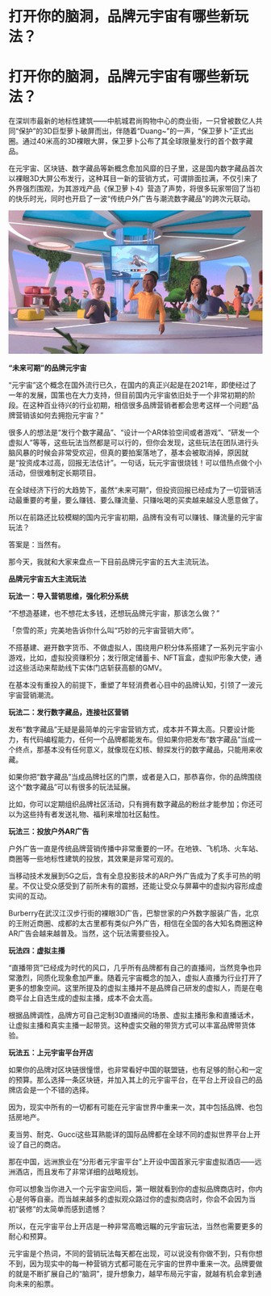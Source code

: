 # 打开你的脑洞，品牌元宇宙有哪些新玩法？


# 打开你的脑洞，品牌元宇宙有哪些新玩法？

在深圳市最新的地标性建筑——中航城君尚购物中心的商业街，一只曾被数亿人共同“保护”的3D巨型萝卜破屏而出，伴随着“Duang~”的一声，“保卫萝卜”正式出圈。通过40米高的3D裸眼大屏，保卫萝卜公布了其全球限量发行的首个数字藏品。

在元宇宙、区块链、数字藏品等新概念愈加风靡的日子里，这是国内数字藏品首次以裸眼3D大屏公布发行，这种耳目一新的营销方式，可谓排面拉满，不仅引来了外界强烈围观，为其游戏产品《保卫萝卜4》营造了声势，将很多玩家带回了当初的快乐时光，同时也开启了一波“传统户外广告与潮流数字藏品”的跨次元联动。

![4e3421](vdss1.png)

**“未来可期”的品牌元宇宙**

“元宇宙”这个概念在国外流行已久，在国内的真正兴起是在2021年，即使经过了一年的发展，国策也在大力支持，但目前国内元宇宙依旧处于一个非常初期的阶段。在这种百业待兴的行业初期，相信很多品牌营销者都会思考这样一个问题“品牌营销该如何去拥抱元宇宙？”

很多人的想法是“发行个数字藏品”、“设计一个AR体验空间或者游戏”、“研发一个虚拟人”等等，这些玩法当然都是可以行的，但你会发现，这些玩法在团队进行头脑风暴的时候会非常受欢迎，但真的要拍案落地了，基本会被取消掉，原因就是“投资成本过高，回报无法估计”。一句话，玩元宇宙很烧钱！可以借热点做个小活动，但很难制定长期项目。

在全球经济下行的大趋势下，虽然“未来可期”，但投资回报已经成为了一切营销活动最重要的考量，要么赚钱、要么赚流量、只赚吆喝的买卖越来越没人愿意做了。

所以在前路还比较模糊的国内元宇宙初期，品牌有没有可以赚钱、赚流量的元宇宙玩法？

答案是：当然有。

那今天，我就和大家来盘点一下目前品牌元宇宙的五大主流玩法。

 **品牌元宇宙五大主流玩法**

**玩法一：导入营销思维，强化积分系统**

“不想造基建，也不想花太多钱，还想玩品牌元宇宙，那该怎么做？”

「奈雪的茶」完美地告诉你什么叫“巧妙的元宇宙营销大师”。

不搭基建、避开数字货币、不做虚拟人，围绕用户积分体系搭建了一系列元宇宙小游戏，比如，虚拟投资赚积分；发行限定储蓄卡、NFT盲盒，虚拟IP形象大使，通过这些活动来帮助线下实体门店斩获高额的GMV。

在基本没有重投入的前提下，重塑了年轻消费者心目中的品牌认知，引领了一波元宇宙营销潮流。

**玩法二：发行数字藏品，连接社区营销**

发布“数字藏品”无疑是最简单的元宇宙营销方式，成本并不算太高。只要设计能力，有代码编程能力，任何一个品牌都能发布。但如果你把发布“数字藏品”当成一个终点，那基本没有任何意义，就像现在幻核、鲸探发行的数字藏品，只能用来收藏。

如果你把“数字藏品”当成品牌社区的门票，或者是入口，那恭喜你，你的品牌围绕这个“数字藏品”可以有很多的玩法延展。

比如，你可以定期组织品牌社区活动，只有拥有数字藏品的粉丝才能参加；你还可以为这些持有者发送礼物、福利来增加社区黏性。

**玩法三：投放户外AR广告**

户外广告一直是传统品牌营销传播中非常重要的一环。在地铁、飞机场、火车站、商圈等一些地标性建筑的投放，其效果是非常可观的。

当移动技术发展到5G之后，含有全息投影技术的AR户外广告成为了炙手可热的明星。不仅让受众感受到了前所未有的震撼，还能让受众与屏幕中的虚拟内容形成虚实间的互动。

Burberry在武汉江汉步行街的裸眼3D广告，巴黎世家的户外数字服装广告，北京的王附近商圈、成都的太古里都有类似户外广告，相信在全国的各大知名商圈这种AR广告会越来越普及。当然，这个玩法需要些投入。

**玩法四：虚拟主播**

“直播带货”已经成为时代的风口，几乎所有品牌都有自己的直播间，当然竞争也异常激烈，同质化现象愈加严重。随着元宇宙概念的加入，虚拟人直播为行业打开了更多的想象空间。这里所提及的虚拟主播并不是品牌自己研发的虚拟人，而是在电商平台上自选生成的虚拟主播，成本不会太高。

根据品牌调性，品牌方可自己定制3D直播间的场景、虚拟主播形象和直播话术，让虚拟主播和真实主播一起带货。这种虚实交融的带货方式可以丰富品牌带货体验。

**玩法五：上元宇宙平台开店**

如果你的品牌对区块链很憧憬，也非常看好中国的联盟链，也有足够的耐心和一定的预算。那么选择一条区块链，并加入其上的元宇宙平台，在平台上开设自己的品牌店会是一个不错的选择。

因为，现实中所有的一切都有可能在元宇宙世界中重来一次，其中包括品牌、也包括房地产。

麦当劳、耐克、Gucci这些耳熟能详的国际品牌都在全球不同的虚拟世界平台上开设了自己的商店。

那在中国，远洲旅业在“分形者元宇宙平台”上开设中国首家元宇宙虚拟酒店——远洲酒店，而且发布了非常详细的战略规划。

你可以想象当你进入一个元宇宙空间后，第一眼就看到你的虚拟品牌商店时，你内心是何等自豪。而当越来越多的虚拟观众路过你的虚拟商店时，你会不会因为当初“装修”的太简单而感到遗憾？

所以，在元宇宙平台上开店是一种非常高瞻远瞩的元宇宙玩法，当然也需要更多的耐心和预算。

元宇宙是个热词，不同的营销玩法每天都在出现，可以说没有你做不到，只有你想不到，因为现实中的每一种营销方式都可能在元宇宙的世界中重来一次。品牌要做的就是不断扩展自己的“脑洞”，提升想象力，越早布局元宇宙，就越有机会拿到通向未来的船票。
